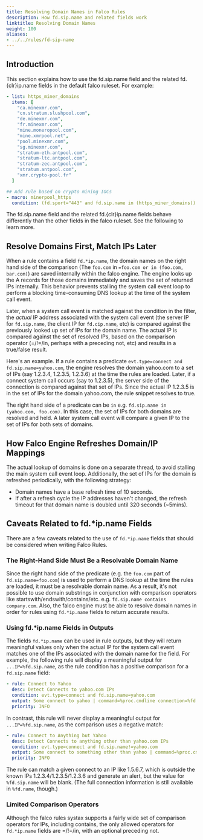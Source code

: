 ```yaml
---
title: Resolving Domain Names in Falco Rules
description: How fd.sip.name and related fields work
linktitle: Resolving Domain Names
weight: 100
aliases:
- ../../rules/fd-sip-name
---
```


## Introduction

This section explains how to use the fd.sip.name field and the related fd.{clr}ip.name fields in the default falco ruleset. For example:

```yaml
- list: https_miner_domains
  items: [
    "ca.minexmr.com",
    "cn.stratum.slushpool.com",
    "de.minexmr.com",
    "fr.minexmr.com",
    "mine.moneropool.com",
    "mine.xmrpool.net",
    "pool.minexmr.com",
    "sg.minexmr.com",
    "stratum-eth.antpool.com",
    "stratum-ltc.antpool.com",
    "stratum-zec.antpool.com",
    "stratum.antpool.com",
    "xmr.crypto-pool.fr"
  ]

## Add rule based on crypto mining IOCs
- macro: minerpool_https
  condition: (fd.sport="443" and fd.sip.name in (https_miner_domains))
```

The fd.sip.name field and the related fd.{clr}ip.name fields behave differently than the other fields in the falco ruleset. See the following to learn more.

## Resolve Domains First, Match IPs Later

When a rule contains a field `fd.*ip.name`, the domain names on the right hand side of the comparison (The `foo.com` in `=foo.com or in (foo.com, bar.com)`) are saved internally within the falco engine. The engine looks up the A records for those domains immediately and saves the set of returned IPs internally. This behavior prevents stalling the system call event loop to perform a blocking time-consuming DNS lookup at the time of the system call event.

Later, when a system call event is matched against the condition in the filter, the *actual* IP address associated with the system call event (the server IP for `fd.sip.name`, the client IP for `fd.cip.name`, etc) is compared against the previously looked up set of IPs for the domain name. The actual IP is compared against the set of resolved IPs, based on the comparison operator (=/!=/in, perhaps with a preceding not, etc) and results in a true/false result.

Here's an example. If a rule contains a predicate `evt.type=connect and fd.sip.name=yahoo.com`, the engine resolves the domain yahoo.com to a set of IPs (say 1.2.3.4, 1.2.3.5, 1.2.3.6) at the time the rules are loaded. Later, if a connect system call occurs (say to 1.2.3.5), the server side of the connection is compared against that set of IPs. Since the actual IP 1.2.3.5 is in the set of IPs for the domain yahoo.com, the rule snippet resolves to true.

The right hand side of a predicate can be `in` e.g. `fd.sip.name in (yahoo.com, foo.com)`. In this case, the set of IPs for both domains are resolved and held. A later system call event will compare a given IP to the set of IPs for both sets of domains.

## How Falco Engine Refreshes Domain/IP Mappings

The actual lookup of domains is done on a separate thread, to avoid stalling the main system call event loop. Additionally, the set of IPs for the domain is refreshed periodically, with the following strategy:

* Domain names have a base refresh time of 10 seconds.
* If after a refresh cycle the IP addresses haven't changed, the refresh timeout for that domain name is doubled until 320 seconds (~5mins).

## Caveats Related to fd.*ip.name Fields

There are a few caveats related to the use of `fd.*ip.name` fields that should be considered when writing Falco Rules.

### The Right-Hand Side Must Be a Resolvable Domain Name

Since the right hand side of the predicate (e.g. the `foo.com` part of `fd.sip.name=foo.com`) is used to perform a DNS lookup at the time the rules are loaded, it must be a resolvable domain name. As a result, it's not possible to use domain substrings in conjunction with comparison operators like startswith/endswith/contains/etc. e.g. `fd.sip.name contains company.com`. Also, the falco engine must be able to resolve domain names in order for rules using `fd.*ip.name` fields to return accurate results.

### Using fd.*ip.name Fields in Outputs

The fields `fd.*ip.name` can be used in rule outputs, but they will return meaningful values only when the actual IP for the system call event matches one of the IPs associated with the domain name for the field. For example, the following rule will display a meaningful output for `...IP=%fd.sip.name`, as the rule condition has a positive comparison for a `fd.sip.name` field:

```yaml
- rule: Connect to Yahoo
  desc: Detect Connects to yahoo.com IPs
  condition: evt.type=connect and fd.sip.name=yahoo.com
  output: Some connect to yahoo | command=%proc.cmdline connection=%fd.name IP=%fd.sip.name
  priority: INFO
```

In contrast, this rule will never display a meaningful output for `...IP=%fd.sip.name`, as the comparison uses a negative match:

```yaml
- rule: Connect to Anything but Yahoo
  desc: Detect Connects to anything other than yahoo.com IPs
  condition: evt.type=connect and fd.sip.name!=yahoo.com
  output: Some connect to something other than yahoo | command=%proc.cmdline connection=%fd.name IP=%fd.sip.name
  priority: INFO
```

The rule can match a given connect to an IP like 1.5.6.7, which is outside the known IPs 1.2.3.4/1.2.3.5/1.2.3.6 and generate an alert, but the value for `%fd.sip.name` will be blank. (The full connection information is still available in `%fd.name`, though.)

### Limited Comparison Operators

Although the falco rules systax supports a fairly wide set of comparison operators for IPs, including contains, the only allowed operators for `fd.*ip.name` fields are =/!=/in, with an optional preceding not.
